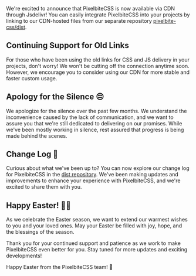 We're excited to announce that PixelbiteCSS is now available via CDN through Jsdelivr! You can easily integrate PixelbiteCSS into your projects by linking to our CDN-hosted files from our separate repository [pixelbite-css/dist](https://github.com/pixelbite-css/dist).

## Continuing Support for Old Links
For those who have been using the old links for CSS and JS delivery in your projects, don't worry! We won't be cutting off the connection anytime soon. However, we encourage you to consider using our CDN for more stable and faster custom usage.

## Apology for the Silence 😔
We apologize for the silence over the past few months. We understand the inconvenience caused by the lack of communication, and we want to assure you that we're still dedicated to delivering on our promises. While we've been mostly working in silence, rest assured that progress is being made behind the scenes.

## Change Log 📝
Curious about what we've been up to? You can now explore our change log for PixelbiteCSS in the [dist repository](https://github.com/pixelbite-css/dist). We've been making updates and improvements to enhance your experience with PixelbiteCSS, and we're excited to share them with you.

## Happy Easter! 🐰🌷
As we celebrate the Easter season, we want to extend our warmest wishes to you and your loved ones. May your Easter be filled with joy, hope, and the blessings of the season.

Thank you for your continued support and patience as we work to make PixelbiteCSS even better for you. Stay tuned for more updates and exciting developments!

Happy Easter from the PixelbiteCSS team! 🐣
